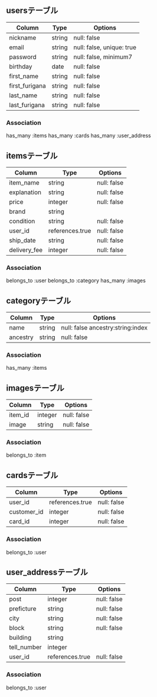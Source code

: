## usersテーブル
|Column|Type|Options|
|------|----|-------|
|nickname|string|null: false|
|email|string|null: false, unique: true|
|password|string|null: false, minimum7|
|birthday|date|null: false|
|first_name|string|null: false|
|first_furigana|string|null: false|
|last_name|string|null: false|
|last_furigana|string|null: false|

### Association
has_many :items
has_many :cards
has_many :user_address


## itemsテーブル
|Column|Type|Options|
|------|----|-------|
|item_name|string|null: false|
|explanation|string|null: false|
|price|integer|null: false|
|brand|string|
|condition|string|null: false|
|user_id|references.true|null: false|
|ship_date|string|null: false|
|delivery_fee|integer|null: false|

### Association
belongs_to :user
belongs_to :category
has_many :images


## categoryテーブル
|Column|Type|Options|
|------|----|-------|
|name|string|null: false ancestry:string:index|
|ancestry|string|null: false|


### Association
has_many :items


## imagesテーブル
|Column|Type|Options|
|------|----|-------|
|item_id|integer|null: false|
|image|string|null: false|

### Association
belongs_to :item


## cardsテーブル
|Column|Type|Options|
|------|----|-------|
|user_id|references.true|null: false|
|customer_id|integer|null: false|
|card_id|integer|null: false|

### Association
belongs_to :user


## user_addressテーブル
|Column|Type|Options|
|------|----|-------|
|post|integer|null: false|
|preficture|string|null: false|
|city|string|null: false|
|block|string|null: false|
|building|string|
|tell_number|integer|
|user_id|references.true|null: false|

### Association
belongs_to :user
